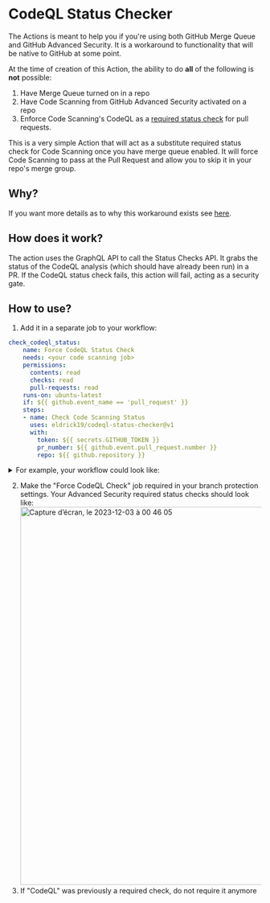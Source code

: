 # CodeQL Status Checker

The Actions is meant to help you if you're using both GitHub Merge Queue and GitHub Advanced Security. It is a workaround to functionality that will be native to GitHub at some point.

At the time of creation of this Action, the ability to do **all** of the following is **not** possible:
1. Have Merge Queue turned on in a repo
2. Have Code Scanning from GitHub Advanced Security activated on a repo
3. Enforce Code Scanning's CodeQL as a [required status check](https://docs.github.com/en/pull-requests/collaborating-with-pull-requests/collaborating-on-repositories-with-code-quality-features/about-status-checks) for pull requests.

This is a very simple Action that will act as a substitute required status check for Code Scanning once you have merge queue enabled. It will force Code Scanning to pass at the Pull Request and allow you to skip it in your repo's merge group.

## Why?

If you want more details as to why this workaround exists see [here](). 

## How does it work?

The action uses the GraphQL API to call the Status Checks API. It grabs the status of the CodeQL analysis (which should have already been run) in a PR. If the CodeQL status check fails, this action will fail, acting as a security gate.

## How to use?
1. Add it in a separate job to your workflow:

  ````yaml
  check_codeql_status:
      name: Force CodeQL Status Check
      needs: <your code scanning job>
      permissions: 
        contents: read
        checks: read
        pull-requests: read
      runs-on: ubuntu-latest
      if: ${{ github.event_name == 'pull_request' }}
      steps:
      - name: Check Code Scanning Status
        uses: eldrick19/codeql-status-checker@v1
        with:
          token: ${{ secrets.GITHUB_TOKEN }}
          pr_number: ${{ github.event.pull_request.number }}
          repo: ${{ github.repository }}
  ````

  <details>
  <summary>For example, your workflow could look like:</summary>
  <br/>
    
  ````yaml
  name: "CodeQL"
  
  on:
    pull_request:
      branches: [ "main" ]
    merge_group:
  
  jobs:
    analyze:
      name: Analyze
      runs-on: ${{ (matrix.language == 'swift' && 'macos-latest') || 'ubuntu-latest' }}
      timeout-minutes: ${{ (matrix.language == 'swift' && 120) || 360 }}
      permissions:
        actions: read
        contents: read
        security-events: write
  
      strategy:
        fail-fast: false
        matrix:
          language: [ 'javascript-typescript' ]
  
      steps:
      - name: Checkout repository
        uses: actions/checkout@v3
  
      # Initializes the CodeQL tools for scanning.
      - name: Initialize CodeQL
        uses: github/codeql-action/init@v2
        with:
          languages: ${{ matrix.language }}
  
      - name: Autobuild
        uses: github/codeql-action/autobuild@v2
  
      - name: Perform CodeQL Analysis
        uses: github/codeql-action/analyze@v2
        with:
          category: "/language:${{matrix.language}}"
  
     check_codeql_status:
      name: Force CodeQL Status Check
      needs: analyze
      permissions: 
        contents: read
        checks: read
        pull-requests: read
      runs-on: ubuntu-latest
      if: ${{ github.event_name == 'pull_request' }}
      steps:
      - name: Check Code Scanning Status
        uses: eldrick19/codeql-status-checker@v1
        with:
          token: ${{ secrets.GITHUB_TOKEN }}
          pr_number: ${{ github.event.pull_request.number }}
          repo: ${{ github.repository }}
  ````
  </details>

2. Make the "Force CodeQL Check" job required in your branch protection settings. Your Advanced Security required status checks should look like:
   <img width="752" alt="Capture d’écran, le 2023-12-03 à 00 46 05" src="https://github.com/Eldrick19/codeql-status-checker/assets/26189114/a89cdecf-1ca8-49c0-abd6-33157e8f910e">
4. If "CodeQL" was previously a required check, do not require it anymore

